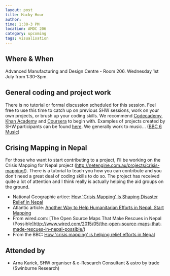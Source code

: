 ```yaml
---
layout: post
title: Hacky Hour 
author: 
time: 1:30-3 PM
location: AMDC 206
category: upcoming
tags: visualisation
---
```


## Where & When

Advanced Manufacturing and Design Centre - Room 206. Wednesday 1st July from 1:30-3pm.

## General coding and project work

There is no tutorial or formal discussion scheduled for this session. Feel free to use this time to catch up on previous SHW sessions, work on your own projects, or brush up your coding skills. We recommend [Codecademy](http://www.codecademy.com), [Khan Academy](https://www.khanacademy.org) and [Coursera](https://www.coursera.org) to begin with. Examples of projects created by SHW participants can be found [here](http://thehackerwithin.github.io/swinburne/links.html). We generally work to music... ([BBC 6 Music](http://www.bbc.co.uk/6music))


## Crising Mapping in Nepal

For those who want to start contributing to a project, I'll be working on the Crisis Mapping for Nepal project (http://netengine.com.au/projects/crisis-mapping/). There is a tutorial to teach you how you can contribute and you don't need a great deal of coding skills to do so. The project has received quite a lot of attention and I think really is actually helping the aid groups on the ground. 

* National Geographic artice: [How 'Crisis Mapping' Is Shaping Disaster Relief in Nepal](http://news.nationalgeographic.com/2015/05/150501-nepal-crisis-mapping-disaster-relief-earthquake/)
* Atlantic article: [Another Way to Help Humanitarian Efforts in Nepal: Start Mapping](http://www.citylab.com/weather/2015/04/another-way-to-help-humanitarian-efforts-in-nepal-start-mapping/391523/)
* From wired.com: [The Open Source Maps That Make Rescues in Nepal (Possible]http://www.wired.com/2015/05/the-open-source-maps-that-made-rescues-in-nepal-possible/)
* From the BBC: [How 'crisis mapping' is helping relief efforts in Nepal](http://www.bbc.com/news/world-asia-32603870)


## Attended by

* Arna Karick, SHW organiser & e-Research Consultant & astro by trade (Swinburne Research)
